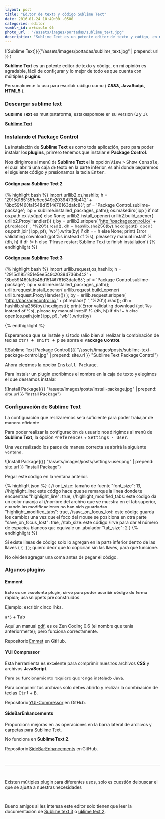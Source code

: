```yaml
---
layout: post
title: "Editor de texto y código Sublime Text"
date: 2016-01-24 10:49:00 -0500
categories: editor
tumblr_id: articulo-03
photo_url : "/assets/images/portadas/sublime_text.jpg"
description: "Sublime Text es un potente editor de texto y código, en mi opinión es agradable,  fácil de configurar y lo mejor de todo es que cuenta con múltiples plugins..."
---
```

![Sublime Text]({{"/assets/images/portadas/sublime_text.jpg" | prepend: url }} )

**Sublime Text** es un potente editor de texto y código, en mi opinión es agradable,  fácil de configurar y lo mejor de todo es que cuenta con múltiples **plugins**.

Personalmente lo uso para escribir código como ( **CSS3**, **JavaScript**, **HTML5** ).

### Descargar sublime text

**Sublime Text** es multiplataforma, esta disponible en su versión (2 y 3).

<a class="btn btn-link" href="http://www.sublimetext.com/" target="_blank">**Sublime Text**</a>

### Instalando el Package Control

La instalación de **Sublime Text** es como toda aplicación, pero para poder instalar los **plugins**, primero tenemos que instalar el **Package Control**.

Nos dirigimos al menú de **Sublime Text** el la opción <kbd>View</kbd> > <kbd>Show Console</kbd>, el cual abrirá una caja de texto en la parte inferior, es ahí donde pegaremos el siguiente código y presionamos la tecla <kbd>Enter</kbd>.

#### Código para Sublime Text 2
{% highlight bash %}
import urllib2,os,hashlib; h = '2915d1851351e5ee549c20394736b442' + '8bc59f460fa1548d1514676163dafc88'; pf = 'Package Control.sublime-package'; ipp = sublime.installed_packages_path(); os.makedirs( ipp ) if not os.path.exists(ipp) else None; urllib2.install_opener( urllib2.build_opener( urllib2.ProxyHandler()) ); by = urllib2.urlopen( 'http://packagecontrol.io/' + pf.replace(' ', '%20')).read(); dh = hashlib.sha256(by).hexdigest(); open( os.path.join( ipp, pf), 'wb' ).write(by) if dh == h else None; print('Error validating download (got %s instead of %s), please try manual install' % (dh, h) if dh != h else 'Please restart Sublime Text to finish installation')
{% endhighlight %}

#### Código para Sublime Text 3

{% highlight bash %}
import urllib.request,os,hashlib; h = '2915d1851351e5ee549c20394736b442' + '8bc59f460fa1548d1514676163dafc88'; pf = 'Package Control.sublime-package'; ipp = sublime.installed_packages_path(); urllib.request.install_opener( urllib.request.build_opener( urllib.request.ProxyHandler()) ); by = urllib.request.urlopen( 'http://packagecontrol.io/' + pf.replace(' ', '%20')).read(); dh = hashlib.sha256(by).hexdigest(); print('Error validating download (got %s instead of %s), please try manual install' % (dh, h)) if dh != h else open(os.path.join( ipp, pf), 'wb' ).write(by)

{% endhighlight %}

Esperamos a que se instale y si todo salio bien al realizar la combinación de teclas <kbd>ctrl + shift + p</kbd> se abrirá el **Package Control**.

![Sublime Text Package Control]({{ "/assets/images/posts/sublime-text-package-control.jpg" | prepend: site.url }} "Sublime Text Package Control")

Ahora elegimos la opción <kbd>Install Package</kbd>.

Para instalar un plugin escribimos el nombre en la caja de texto y elegimos el que deseamos instalar.

![Install Package]({{ "/assets/images/posts/install-package.jpg" | prepend: site.url }} "Install Package")

### Configuración de Sublime Text

 La configuración que realizaremos sera suficiente para poder trabajar de manera eficiente.

Para poder realizar la configuración de usuario nos dirigimos al menú de **Sublime Text**, la opción <kbd>Preferences</kbd> + <kbd>Settings&nbsp;-&nbsp;User</kbd>.

Una vez realizado los pasos de manera correcta se abrirá la siguiente ventana.

![Install Package]({{ "/assets/images/posts/settings-user.png" | prepend: site.url }} "Install Package")

Pegar este código en la ventana anterior.

{% highlight json %}
{
	//font_size: tamaño de fuente
	"font_size": 13,
	//highlight_line: este código hace que se remarque la linea donde te encuentras
	"highlight_line": true,
	//highlight_modified_tabs: este código da un color naranja al 
	//nombre del archivo que se muestra en el tab superior, cuando las modificaciones no han sido guardadas
	"highlight_modified_tabs": true,
	//save_on_focus_lost: este código guarda los cambios una vez que el foco del mouse se posiciona en otra parte
	"save_on_focus_lost": true,
	//tab_size: este código sirve para dar el número de espacios blancos que equivale un tabulador
	"tab_size": 2
}
{% endhighlight %}

Si existe lineas de código solo lo agregan en la parte inferior dentro de las llaves ( `{ }` ); quiero decir que lo copiarían sin las llaves, para que funcione.

No olviden agregar una coma antes de pegar el código.

### Algunos plugins

#### **Emment**
Este es un excelente plugin, sirve para poder escribir código de forma rápida; usa snippets pre construidos.

Ejemplo: escribir cinco links.

`a*5` + <kbd>Tab</kbd>

Aquí un manual [pdf](https://drive.google.com/file/d/0B3HDGXa3Vd-EbGo0YndHNW5OMkE/view?usp=sharing), es de Zen Coding 0.6 (el nombre que tenia anteriormente); pero funciona correctamente.

Repositorio [Emmet](https://github.com/emmetio/emmet) en GitHub.

#### **YUI Compressor**

Esta herramienta es excelente para comprimir nuestros archivos **CSS** y archivos **JavaScript**.

Para su funcionamiento requiere que tenga instalado [Java](https://www.java.com/es/download/).

Para comprimir tus archivos solo debes abrirlo y realizar la combinación de teclas <kbd>Ctrl</kbd> + <kbd>B</kbd>.

Repositorio [YUI-Compressor](https://github.com/leon/YUI-Compressor) en GitHub.


#### **SideBarEnhancements**

Proporciona mejoras en las operaciones en la barra lateral de archivos y carpetas para Sublime Text.

No funciona en **Sublime Text 2**.

Repositorio  [SideBarEnhancements](https://github.com/titoBouzout/SideBarEnhancements) en GitHub.

<br>

***

<br>

<i class="fa fa-quote-left fa-3x fa-pull-left fa-border"></i>Existen múltiples plugin para diferentes usos, solo es cuestión de buscar el que se ajusta a nuestras necesidades.

<br>

Bueno amigos si les interesa este editor solo tienen que leer la documentación de [Sublime text 3](https://www.sublimetext.com/docs/3/) o [ublime text 2](https://www.sublimetext.com/docs/2/).
